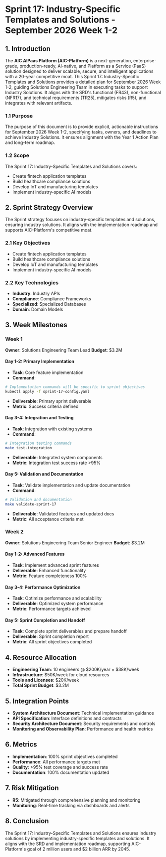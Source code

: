 # Sprint 17: Industry-Specific Templates and Solutions - September 2026 Week 1-2

## 1. Introduction
The **AIC AIPaas Platform (AIC-Platform)** is a next-generation, enterprise-grade, production-ready, AI-native, and Platform as a Service (PaaS) solution designed to deliver scalable, secure, and intelligent applications with a 20-year competitive moat. This Sprint 17: Industry-Specific Templates and Solutions provides a detailed plan for September 2026 Week 1-2, guiding Solutions Engineering Team in executing tasks to support Industry Solutions. It aligns with the SRD's functional (FR43), non-functional (NFR17), and technical requirements (TR25), mitigates risks (R5), and integrates with relevant artifacts.

### 1.1 Purpose
The purpose of this document is to provide explicit, actionable instructions for September 2026 Week 1-2, specifying tasks, owners, and deadlines to achieve Industry Solutions. It ensures alignment with the Year 1 Action Plan and long-term roadmap.

### 1.2 Scope
The Sprint 17: Industry-Specific Templates and Solutions covers:
- Create fintech application templates
- Build healthcare compliance solutions
- Develop IoT and manufacturing templates
- Implement industry-specific AI models

## 2. Sprint Strategy Overview
The Sprint strategy focuses on industry-specific templates and solutions, ensuring industry solutions. It aligns with the implementation roadmap and supports AIC-Platform's competitive moat.

### 2.1 Key Objectives
- Create fintech application templates
- Build healthcare compliance solutions
- Develop IoT and manufacturing templates
- Implement industry-specific AI models

### 2.2 Key Technologies
- **Industry**: Industry APIs
- **Compliance**: Compliance Frameworks
- **Specialized**: Specialized Databases
- **Domain**: Domain Models

## 3. Week Milestones

### Week 1
**Owner**: Solutions Engineering Team Lead
**Budget**: $3.2M

#### Day 1-2: Primary Implementation
- **Task**: Core feature implementation
- **Command**: 
```bash
# Implementation commands will be specific to sprint objectives
kubectl apply -f sprint-17-config.yaml
```
- **Deliverable**: Primary sprint deliverable
- **Metric**: Success criteria defined

#### Day 3-4: Integration and Testing
- **Task**: Integration with existing systems
- **Command**:
```bash
# Integration testing commands
make test-integration
```
- **Deliverable**: Integrated system components
- **Metric**: Integration test success rate >95%

#### Day 5: Validation and Documentation
- **Task**: Validate implementation and update documentation
- **Command**:
```bash
# Validation and documentation
make validate-sprint-17
```
- **Deliverable**: Validated features and updated docs
- **Metric**: All acceptance criteria met

### Week 2
**Owner**: Solutions Engineering Team Senior Engineer
**Budget**: $3.2M

#### Day 1-2: Advanced Features
- **Task**: Implement advanced sprint features
- **Deliverable**: Enhanced functionality
- **Metric**: Feature completeness 100%

#### Day 3-4: Performance Optimization
- **Task**: Optimize performance and scalability
- **Deliverable**: Optimized system performance
- **Metric**: Performance targets achieved

#### Day 5: Sprint Completion and Handoff
- **Task**: Complete sprint deliverables and prepare handoff
- **Deliverable**: Sprint completion report
- **Metric**: All sprint objectives completed

## 4. Resource Allocation
- **Engineering Team**: 10 engineers @ $200K/year = $38K/week
- **Infrastructure**: $50K/week for cloud resources
- **Tools and Licenses**: $20K/week
- **Total Sprint Budget**: $3.2M

## 5. Integration Points
- **System Architecture Document**: Technical implementation guidance
- **API Specification**: Interface definitions and contracts
- **Security Architecture Document**: Security requirements and controls
- **Monitoring and Observability Plan**: Performance and health metrics

## 6. Metrics
- **Implementation**: 100% sprint objectives completed
- **Performance**: All performance targets met
- **Quality**: >95% test coverage and success rate
- **Documentation**: 100% documentation updated

## 7. Risk Mitigation
- **R5**: Mitigated through comprehensive planning and monitoring
- **Monitoring**: Real-time tracking via dashboards and alerts

## 8. Conclusion
The Sprint 17: Industry-Specific Templates and Solutions ensures industry solutions by implementing industry-specific templates and solutions. It aligns with the SRD and implementation roadmap, supporting AIC-Platform's goal of 2 million users and $2 billion ARR by 2045.
